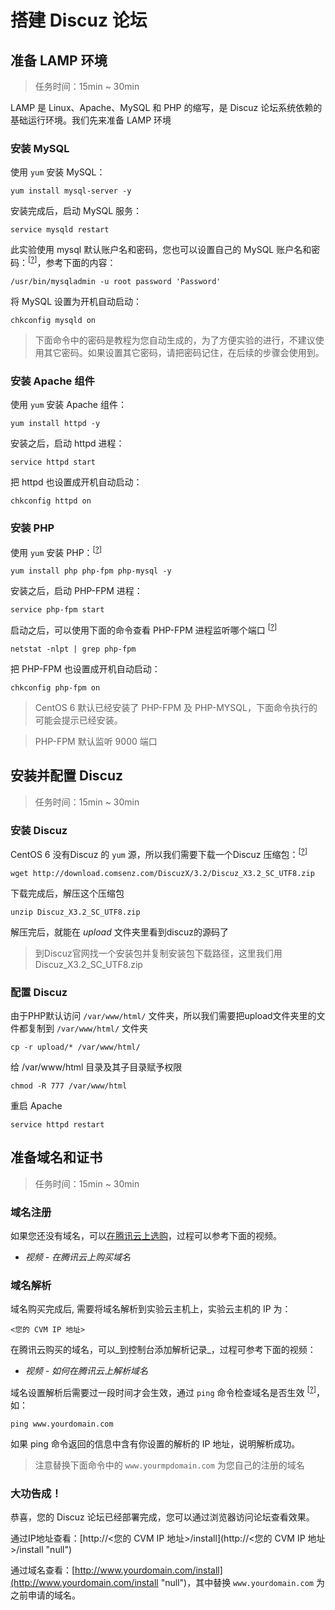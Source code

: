 <div class="lab-edi-doc">

# 搭建 Discuz 论坛

## 准备 LAMP 环境

> 任务时间：15min ~ 30min

LAMP 是 Linux、Apache、MySQL 和 PHP 的缩写，是 Discuz 论坛系统依赖的基础运行环境。我们先来准备 LAMP 环境

### 安装 MySQL

使用 `yum` 安装 MySQL：

```
yum install mysql-server -y

```

安装完成后，启动 MySQL 服务：

```
service mysqld restart

```

此实验使用 mysql 默认账户名和密码，您也可以设置自己的 MySQL 账户名和密码：<sup>[[?](#stage-1-step-1-password)]</sup>，参考下面的内容：

```
/usr/bin/mysqladmin -u root password 'Password'

```

将 MySQL 设置为开机自动启动：

```
chkconfig mysqld on

```

<a id="stage-1-step-1-password"></a>

> 下面命令中的密码是教程为您自动生成的，为了方便实验的进行，不建议使用其它密码。如果设置其它密码，请把密码记住，在后续的步骤会使用到。

### 安装 Apache 组件

使用 `yum` 安装 Apache 组件：

```
yum install httpd -y

```

安装之后，启动 httpd 进程：

```
service httpd start

```

把 httpd 也设置成开机自动启动：

```
chkconfig httpd on

```

### 安装 PHP

使用 `yum` 安装 PHP：<sup>[[?](#stage-1-step-3-php)]</sup>

```
yum install php php-fpm php-mysql -y

```

安装之后，启动 PHP-FPM 进程：

```
service php-fpm start

```

启动之后，可以使用下面的命令查看 PHP-FPM 进程监听哪个端口 <sup>[[?](#stage-1-step-3-port)]</sup>

```
netstat -nlpt | grep php-fpm

```

把 PHP-FPM 也设置成开机自动启动：

```
chkconfig php-fpm on

```

<a id="stage-1-step-3-php"></a>

> CentOS 6 默认已经安装了 PHP-FPM 及 PHP-MYSQL，下面命令执行的可能会提示已经安装。

<a id="stage-1-step-3-port"></a>

> PHP-FPM 默认监听 9000 端口

## 安装并配置 Discuz

> 任务时间：15min ~ 30min

### 安装 Discuz

CentOS 6 没有Discuz 的 `yum` 源，所以我们需要下载一个Discuz 压缩包：<sup>[[?](#stage-2-step-1-discuz)]</sup>

```
wget http://download.comsenz.com/DiscuzX/3.2/Discuz_X3.2_SC_UTF8.zip

```

下载完成后，解压这个压缩包

```
unzip Discuz_X3.2_SC_UTF8.zip

```

解压完后，就能在 _upload_ 文件夹里看到discuz的源码了

<a id="stage-2-step-1-discuz"></a>

> 到Discuz官网找一个安装包并复制安装包下载路径，这里我们用 Discuz_X3.2_SC_UTF8.zip

### 配置 Discuz

由于PHP默认访问 `/var/www/html/` 文件夹，所以我们需要把upload文件夹里的文件都复制到 `/var/www/html/` 文件夹

```
cp -r upload/* /var/www/html/

```

给 /var/www/html 目录及其子目录赋予权限

```
chmod -R 777 /var/www/html

```

重启 Apache

```
service httpd restart

```

## 准备域名和证书

> 任务时间：15min ~ 30min

### 域名注册

如果您还没有域名，可以[在腾讯云上选购](https://dnspod.qcloud.com/?fromSource=lab "null")，过程可以参考下面的视频。

*   _视频 - 在腾讯云上购买域名_

### 域名解析

域名购买完成后, 需要将域名解析到实验云主机上，实验云主机的 IP 为：

```
<您的 CVM IP 地址>

```

在腾讯云购买的域名，可以_到控制台添加解析记录_，过程可参考下面的视频：

*   _视频 - 如何在腾讯云上解析域名_

域名设置解析后需要过一段时间才会生效，通过 `ping` 命令检查域名是否生效 <sup>[[?](#stage-3-step-2-replace)]</sup>，如：

```
ping www.yourdomain.com

```

如果 ping 命令返回的信息中含有你设置的解析的 IP 地址，说明解析成功。

<a id="stage-3-step-2-replace"></a>

> 注意替换下面命令中的 `www.yourmpdomain.com` 为您自己的注册的域名

### 大功告成！

恭喜，您的 Discuz 论坛已经部署完成，您可以通过浏览器访问论坛查看效果。

通过IP地址查看：[http://<您的 CVM IP 地址>/install](http://<您的 CVM IP 地址>/install "null")

通过域名查看：[http://www.yourdomain.com/install](http://www.yourdomain.com/install "null")，其中替换 `www.yourdomain.com` 为之前申请的域名。

</div>